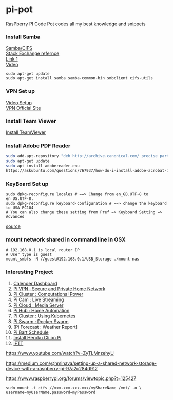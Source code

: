 # pi-pot
RasPberry PI Code Pot codes all my best knowledge and snippets

### Install Samba

[Samba/CIFS](https://www.raspberrypi.org/documentation/remote-access/samba.md)<br>
[Stack Exchange refernce](https://raspberrypi.stackexchange.com/questions/40974/access-network-samba-share-from-pi-client)<br>
[Link 1](https://www.juanmtech.com/samba-file-sharing-raspberry-pi/)<br>
[Video](https://www.youtube.com/watch?v=4P5nEH9zGDI)<br>
```
sudo apt-get update
sudo apt-get install samba samba-common-bin smbclient cifs-utils
```

### VPN Set up
[Video Setup](https://www.youtube.com/watch?v=WA7QTM9hovQ)<br>
[VPN Official Site](http://www.pivpn.io/)<br>


### Install Team Viewer
[Install TeamViewer](https://linuxize.com/post/how-to-install-teamviewer-on-ubuntu-18-04/)

### Install Adobe PDF Reader
```bash
sudo add-apt-repository "deb http://archive.canonical.com/ precise partner"
sudo apt-get update
sudo apt install adobereader-enu
https://askubuntu.com/questions/767937/how-do-i-install-adobe-acrobat-in-ubuntu-16-04
```
### KeyBoard Set up 
```
sudo dpkg-reconfigure locales # ==> Change from en_GB.UTF-8 to en_US.UTF-8.
sudo dpkg-reconfigure keyboard-configuration # ==> change the keyboard to USA PC104 
# You can also change these setting from Pref => Keyboard Setting => Advanced
```
[source](https://www.adafruit.com/product/1738)

### mount network shared in command line in OSX
```
# 192.168.0.1 is local router IP
# User type is guest
mount_smbfs -N //guest@192.168.0.1/USB_Storage ./mount-nas
```

### Interesting Project 
1. [Calender Dashboard](https://www.hanselman.com/blog/HowToBuildAWallMountedFamilyCalendarAndDashboardWithARaspberryPiAndCheapMonitor.aspx)
2. [Pi VPN : Secure and Private Home Network]()
3. [Pi Cluster : Computational Power]()
4. [Pi Cam : Live Streaming]()
5. [Pi Cloud : Media Server]()
6. [Pi Hub : Home Automation]()
7. [Pi Cluster : Using Kubernetes]()
8. [Pi Swarm : Docker Swarm]()
9. [Pi Forecast : Weather Report]
10. [Pi Bart Schedule](https://api.bart.gov/docs/overview/examples.aspx)
11. [Install Heroku Cli on Pi](https://gist.github.com/kogcyc/39087873a8e9a5370376a43020ce1603)
12. [IFTT](https://thepihut.com/blogs/raspberry-pi-tutorials/using-ifttt-with-the-raspberry-pi)


https://www.youtube.com/watch?v=ZyTLMnzehyU

https://medium.com/@hminaya/setting-up-a-shared-network-storage-device-with-a-raspberry-pi-97a2c284d912

https://www.raspberrypi.org/forums/viewtopic.php?t=125427
```
sudo mount -t cifs //xxx.xxx.xxx.xxx/myShareName /mnt/ -o \
username=myUserName,password=myPassword
```
